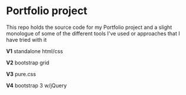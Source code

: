 # Portfolio project

This repo holds the source code for my Portfolio project and a slight monologue of some of the different tools I've used or approaches that I have tried with it

**V1** standalone html/css

**V2** bootstrap grid

**V3** pure.css 

**V4** bootstrap 3 w/jQuery